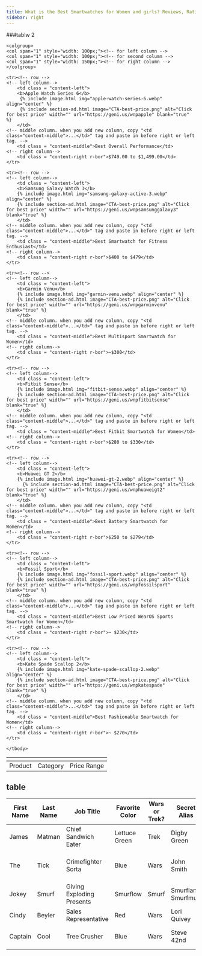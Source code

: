 ```yaml
---
title: What is the Best Smartwatches for Women and girls? Reviews, Ratings & Buying Guide
sidebar: right
---
```




###tablw 2
<!-- read all the comment. it will help you to add column your self-->
<div><!-- scroll class is for the scroll bar and the scroll effect. if don't want this feature, remove the "class = "scroll. css and find .scroll. there also have some comments how you remove scroll."" -->
<table>
    <tr><!-- this is the row for title of your table. i is a single column.read the second comment -->
        <th colspan = "3" class = "top"></th>
        <!-- when you add extra column you have to change colspan here. like you can see colspan = 3 here because there have 3 column. when you and one more column colspan will be 4. on last table where there is 2 column calspan was 2 -->
    </tr>

    <colgroup>
    <col span="1" style="width: 100px;"><!-- for left column -->
    <col span="1" style="width: 100px;"><!-- for second column -->
    <col span="1" style="width: 150px;"><!-- for right column -->
    </colgroup>
  <!-- i change the measurement to px from %. so that you can change the width freely. you can also follow  the next comment  method. also read the next comment. i mention there how you add extra column  -->

  <!-- this is for the width of column. you can change the size of column from here. total width will be 100%. like here 30%+ 30%+ 40%= 100%. you can change the width of column as you want. when you want to add a extra column copy "<col span="1" style="width: %;">" and past in middel of <colgroup></colgroup>. put <col "span="1" style="width: %;">" before the laft <col>. by this you can create a new column before the last column. -->


  <tbody>
    <tr><!-- this row is for the title of column -->
        <td class = "left">Product</td><!--left column of title-->
        <td class = "middle">Category</td><!-- middle column of title. when you add new column copy the  "<td  class="middle">...</td>" tag and past in before right or left tag. read next comments  -->
        <td class = "right r-bor">Price Range</td>
    </tr>


<!--
    <tr><!-- this is the 2nd row which is one is occupied all the column. when you add a new column change the colspan like i say in 2nd commemt.read next comment.
        <td class = "row3 r-bor" colspan="3">orange line</td>
    </tr>
-->


    <tr><!-- row -->
    <!-- left column-->
        <td class = "content-left">
        <b>Apple Watch Series 6</b>
         {% include image.html img="apple-watch-series-6.webp" align="center" %}
         {% include section-ad.html image="CTA-best-price.png" alt="Click for best price" width="" url="https://geni.us/wnpapple" blank="true" %}
        </td>
    <!-- middle column. when you add new column, copy "<td  class="content-middle">...</td>" tag and paste in before right or left tag. -->
        <td class = "content-middle">Best Overall Performance</td>
    <!-- right column-->
        <td class = "content-right r-bor">$749.00 to $1,499.00</td>
    </tr>

    <tr><!-- row -->
    <!-- left column-->
        <td class = "content-left">
        <b>Samsung Galaxy Watch 3</b>
        {% include image.html img="samsung-galaxy-active-3.webp" align="center" %}
        {% include section-ad.html image="CTA-best-price.png" alt="Click for best price" width="" url="https://geni.us/wnpsamsunggalaxy3" blank="true" %}
        </td>
    <!-- middle column. when you add new column, copy "<td  class="content-middle">...</td>" tag and paste in before right or left tag. -->
        <td class = "content-middle">Best Smartwatch for Fitness Enthusiast</td>
    <!-- right column-->
        <td class = "content-right r-bor">$400 to $479</td>
    </tr>

    <tr><!-- row -->
    <!-- left column-->
        <td class = "content-left">
        <b>Garmin Venu</b>
        {% include image.html img="garmin-venu.webp" align="center" %}
        {% include section-ad.html image="CTA-best-price.png" alt="Click for best price" width="" url="https://geni.us/wnpgarminvenu" blank="true" %}
        </td>
    <!-- middle column. when you add new column, copy "<td  class="content-middle">...</td>" tag and paste in before right or left tag. -->
        <td class = "content-middle">Best Multisport Smartwatch for Women</td>
    <!-- right column-->
        <td class = "content-right r-bor">~$300</td>
    </tr>

    <tr><!-- row -->
    <!-- left column-->
        <td class = "content-left">
        <b>Fitbit Sense</b>
        {% include image.html img="fitbit-sense.webp" align="center" %}
        {% include section-ad.html image="CTA-best-price.png" alt="Click for best price" width="" url="https://geni.us/wnpfitbitsense" blank="true" %}
        </td>
    <!-- middle column. when you add new column, copy "<td  class="content-middle">...</td>" tag and paste in before right or left tag. -->
        <td class = "content-middle">Best Fitbit Smartwatch for Women</td>
    <!-- right column-->
        <td class = "content-right r-bor">$280 to $330</td>
    </tr>

    <tr><!-- row -->
    <!-- left column-->
        <td class = "content-left">
        <b>Huawei GT 2</b>
        {% include image.html img="huawei-gt-2.webp" align="center" %}
          {% include section-ad.html image="CTA-best-price.png" alt="Click for best price" width="" url="https://geni.us/wnphuaweigt2" blank="true" %}
        </td>
    <!-- middle column. when you add new column, copy "<td  class="content-middle">...</td>" tag and paste in before right or left tag. -->
        <td class = "content-middle">Best Battery Smartwatch for Women</td>
    <!-- right column-->
        <td class = "content-right r-bor">$250 to $279</td>
    </tr>

    <tr><!-- row -->
    <!-- left column-->
        <td class = "content-left">
        <b>Fossil Sport</b>
        {% include image.html img="fossil-sport.webp" align="center" %}
        {% include section-ad.html image="CTA-best-price.png" alt="Click for best price" width="" url="https://geni.us/wnpfossilsport" blank="true" %}
        </td>
    <!-- middle column. when you add new column, copy "<td  class="content-middle">...</td>" tag and paste in before right or left tag. -->
        <td class = "content-middle">Best Low Priced WearOS Sports Smartwatch for Women</td>
    <!-- right column-->
        <td class = "content-right r-bor">~ $230</td>
    </tr>

    <tr><!-- row -->
    <!-- left column-->
        <td class = "content-left">
        <b>Kate Spade Scallop 2</b>
        {% include image.html img="kate-spade-scallop-2.webp" align="center" %}
        {% include section-ad.html image="CTA-best-price.png" alt="Click for best price" width="" url="https://geni.us/wnpkatespade" blank="true" %}
        </td>
    <!-- middle column. when you add new column, copy "<td  class="content-middle">...</td>" tag and paste in before right or left tag. -->
        <td class = "content-middle">Best Fashionable Smartwatch for Women</td>
    <!-- right column-->
        <td class = "content-right r-bor">~ $270</td>
    </tr>

    </tbody>
</table>
</div>


## table
<table role="table">
  <thead role="rowgroup">
    <tr role="row">
      <th role="columnheader">First Name</th>
      <th role="columnheader">Last Name</th>
      <th role="columnheader">Job Title</th>
      <th role="columnheader">Favorite Color</th>
      <th role="columnheader">Wars or Trek?</th>
      <th role="columnheader">Secret Alias</th>
      <th role="columnheader">Date of Birth</th>
      <th role="columnheader">Dream Vacation City</th>
      <th role="columnheader">GPA</th>
      <th role="columnheader">Arbitrary Data</th>
    </tr>
  </thead>
  <tbody role="rowgroup">
    <tr role="row">
      <td role="cell">James</td>
      <td role="cell">Matman</td>
      <td role="cell">Chief Sandwich Eater</td>
      <td role="cell">Lettuce Green</td>
      <td role="cell">Trek</td>
      <td role="cell">Digby Green</td>
      <td role="cell">January 13, 1979</td>
      <td role="cell">Gotham City</td>
      <td role="cell">3.1</td>
      <td role="cell">RBX-12</td>
    </tr>
    <tr role="row">
      <td role="cell">The</td>
      <td role="cell">Tick</td>
      <td role="cell">Crimefighter Sorta</td>
      <td role="cell">Blue</td>
      <td role="cell">Wars</td>
      <td role="cell">John Smith</td>
      <td role="cell">July 19, 1968</td>
      <td role="cell">Athens</td>
      <td role="cell">N/A</td>
      <td role="cell">Edlund, Ben (July 1996).</td>
    </tr>
    <tr role="row">
      <td role="cell">Jokey</td>
      <td role="cell">Smurf</td>
      <td role="cell">Giving Exploding Presents</td>
      <td role="cell">Smurflow</td>
      <td role="cell">Smurf</td>
      <td role="cell">Smurflane Smurfmutt</td>
      <td role="cell">Smurfuary Smurfteenth, 1945</td>
      <td role="cell">New Smurf City</td>
      <td role="cell">4.Smurf</td>
      <td role="cell">One</td>
    </tr>
    <tr role="row">
      <td role="cell">Cindy</td>
      <td role="cell">Beyler</td>
      <td role="cell">Sales Representative</td>
      <td role="cell">Red</td>
      <td role="cell">Wars</td>
      <td role="cell">Lori Quivey</td>
      <td role="cell">July 5, 1956</td>
      <td role="cell">Paris</td>
      <td role="cell">3.4</td>
      <td role="cell">3451</td>
    </tr>
    <tr role="row">
      <td role="cell">Captain</td>
      <td role="cell">Cool</td>
      <td role="cell">Tree Crusher</td>
      <td role="cell">Blue</td>
      <td role="cell">Wars</td>
      <td role="cell">Steve 42nd</td>
      <td role="cell">December 13, 1982</td>
      <td role="cell">Las Vegas</td>
      <td role="cell">1.9</td>
      <td role="cell">Under the couch</td>
    </tr>
  </tbody>
</table>
